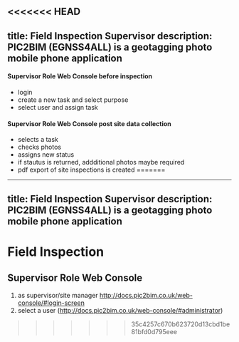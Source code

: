 <<<<<<< HEAD
---
title: Field Inspection Supervisor
description: PIC2BIM (EGNSS4ALL) is a geotagging photo mobile phone application
---

#### Supervisor Role Web Console before inspection
* login
* create a new task and select purpose
* select user and assign task

#### Supervisor Role Web Console post site data collection
* selects a task
* checks photos
* assigns new status
* if stautus is returned, addditional photos maybe required
* pdf export of site inspections is created
=======
---
title: Field Inspection Supervisor
description: PIC2BIM (EGNSS4ALL) is a geotagging photo mobile phone application
---

# Field Inspection
## Supervisor Role Web Console
1. as supervisor/site manager http://docs.pic2bim.co.uk/web-console/#login-screen
2.  select a user (http://docs.pic2bim.co.uk/web-console/#administrator)

>>>>>>> 35c4257c670b623720d13cbd1be81bfd0d795eee
